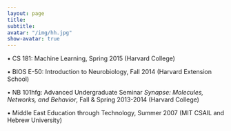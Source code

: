 ```yaml
---
layout: page
title: 
subtitle:
avatar: "/img/hh.jpg"
show-avatar: true
---
```


• CS 181: Machine Learning, Spring 2015 (Harvard College)

• BIOS E-50: Introduction to Neurobiology, Fall 2014 (Harvard Extension School)

• NB 101hfg: Advanced Undergraduate Seminar *Synapse: Molecules, Networks, and Behavior*, Fall & Spring 2013-2014 (Harvard College)

• Middle East Education through Technology, Summer 2007 (MIT CSAIL and Hebrew University) 
